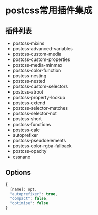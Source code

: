 # postcss常用插件集成

## 插件列表
- postcss-mixins
- postcss-advanced-variables
- postcss-custom-media
- postcss-custom-properties
- postcss-media-minmax
- postcss-color-function
- postcss-nesting
- postcss-nested
- postcss-custom-selectors
- postcss-atroot
- postcss-property-lookup
- postcss-extend
- postcss-selector-matches
- postcss-selector-not
- postcss-short
- postcss-functions
- postcss-calc
- autoprefixer
- postcss-pseudoelements
- postcss-color-rgba-fallback
- postcss-opacity
- cssnano

## Options
```js
{
  [name]: opt,
  "autoprefixer": true,
  "compact": false,
  "optimise": false
}
```